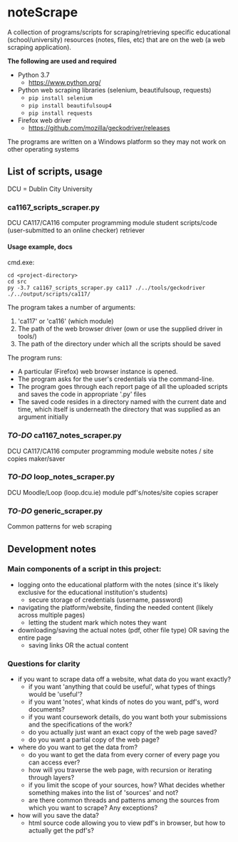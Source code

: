 # noteScrape

A collection of programs/scripts for scraping/retrieving specific educational (school/university) resources (notes, files, etc) that are on the web (a web scraping application).

**The following are used and required**
* Python 3.7
   * https://www.python.org/
* Python web scraping libraries (selenium, beautifulsoup, requests)
   * ```pip install selenium```
   * ```pip install beautifulsoup4```
   * ```pip install requests```
* Firefox web driver
   * https://github.com/mozilla/geckodriver/releases

The programs are written on a Windows platform so they may not work on other operating systems


## List of scripts, usage

DCU = Dublin City University


### ca1167_scripts_scraper.py 
DCU CA117/CA116 computer programming module student scripts/code (user-submitted to an online checker) retriever


#### Usage example, docs

cmd.exe:
```
cd <project-directory>
cd src
py -3.7 ca1167_scripts_scraper.py ca117 ./../tools/geckodriver ./../output/scripts/ca117/
```


The program takes a number of arguments:
1. 'ca117' or 'ca116' (which module)
2. The path of the web browser driver (own or use the supplied driver in tools/)
3. The path of the directory under which all the scripts should be saved


The program runs:
* A particular (Firefox) web browser instance is opened.
* The program asks for the user's credentials via the command-line.
* The program goes through each report page of all the uploaded scripts and saves the code in appropriate '.py' files
* The saved code resides in a directory named with the current date and time, which itself is underneath the directory that was supplied as an argument initially


### _TO-DO_ ca1167_notes_scraper.py
DCU CA117/CA116 computer programming module website notes / site copies maker/saver


### _TO-DO_ loop_notes_scraper.py
DCU Moodle/Loop (loop.dcu.ie) module pdf's/notes/site copies scraper


### _TO-DO_ generic_scraper.py
Common patterns for web scraping


## Development notes

### Main components of a script in this project:
* logging onto the educational platform with the notes (since it's likely exclusive for the educational institution's students)
    * secure storage of credentials (username, password)
* navigating the platform/website, finding the needed content (likely across multiple pages)
    * letting the student mark which notes they want
* downloading/saving the actual notes (pdf, other file type) OR saving the entire page
   * saving links OR the actual content


### Questions for clarity
* if you want to scrape data off a website, what data do you want exactly?
   * if you want 'anything that could be useful', what types of things would be 'useful'?
   * if you want 'notes', what kinds of notes do you want, pdf's, word documents?
   * if you want coursework details, do you want both your submissions and the specifications of the work?
   * do you actually just want an exact copy of the web page saved?
   * do you want a partial copy of the web page?
* where do you want to get the data from?
   * do you want to get the data from every corner of every page you can access ever?
   * how will you traverse the web page, with recursion or iterating through layers?
   * if you limit the scope of your sources, how? What decides whether something makes into the list of 'sources' and not?
   * are there common threads and patterns among the sources from which you want to scrape? Any exceptions?
* how will you save the data?
   * html source code allowing you to view pdf's in browser, but how to actually get the pdf's?
